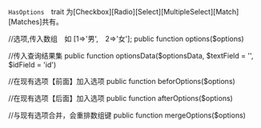 `HasOptions`　trait 为[Checkbox][Radio][Select][MultipleSelect][Match][Matches]共有。

//选项,传入数组　如 [1=>'男',　2=>'女'];
public function options($options)

//传入查询结果集
public function optionsData($optionsData, $textField = '', $idField = 'id')

//在现有选项【前面】加入选项
public function beforOptions($options)

//在现有选项【后面】加入选项
public function afterOptions($options)

//与现有选项合并，会重排数组键
public function mergeOptions($options)
```